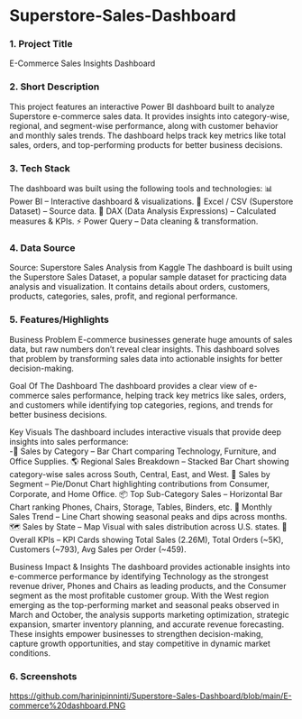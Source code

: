 # Superstore-Sales-Dashboard
### 1.  Project Title
E-Commerce Sales Insights Dashboard

### 2.  Short Description
This project features an interactive Power BI dashboard built to analyze Superstore e-commerce sales data. It provides insights into category-wise, regional, and segment-wise performance, along with customer behavior and monthly sales trends. The dashboard helps track key metrics like total sales, orders, and top-performing products for better business decisions.

### 3.  Tech Stack
  The dashboard was built using the following tools and technologies:
  📊 Power BI – Interactive dashboard & visualizations.
  📑 Excel / CSV (Superstore Dataset) – Source data.
  🔢 DAX (Data Analysis Expressions) – Calculated measures & KPIs.
  ⚡ Power Query – Data cleaning & transformation.

### 4.  Data Source
Source: Superstore Sales Analysis from Kaggle 
 The dashboard is built using the Superstore Sales Dataset, a popular sample dataset for practicing data analysis and visualization. It contains details about orders, customers, products, categories, sales, profit, and regional performance.

### 5.   Features/Highlights
Business Problem
E-commerce businesses generate huge amounts of sales data, but raw numbers don’t reveal clear insights. This dashboard solves that problem by transforming sales data into actionable insights for better decision-making.

Goal Of The Dashboard
The dashboard provides a clear view of e-commerce sales performance, helping track key metrics like sales, orders, and customers while identifying top categories, regions, and trends for better business decisions.
 
Key Visuals
  The dashboard includes interactive visuals that provide deep insights into sales performance:  
-🛒 Sales by Category – Bar Chart comparing Technology, Furniture, and Office Supplies.
🌎 Regional Sales Breakdown – Stacked Bar Chart showing category-wise sales across South, Central, East, and West.
👥 Sales by Segment – Pie/Donut Chart highlighting contributions from Consumer, Corporate, and Home Office.
📦 Top Sub-Category Sales – Horizontal Bar Chart ranking Phones, Chairs, Storage, Tables, Binders, etc.
📅 Monthly Sales Trend – Line Chart showing seasonal peaks and dips across months.
🗺️ Sales by State – Map Visual with sales distribution across U.S. states.
📌 Overall KPIs – KPI Cards showing Total Sales (2.26M), Total Orders (~5K), Customers (~793), Avg Sales per Order (~459).

Business Impact & Insights 
The dashboard provides actionable insights into e-commerce performance by identifying Technology as the strongest revenue driver, Phones and Chairs as leading products, and the Consumer segment as the most profitable customer group. With the West region emerging as the top-performing market and seasonal peaks observed in March and October, the analysis supports marketing optimization, strategic expansion, smarter inventory planning, and accurate revenue forecasting. These insights empower businesses to strengthen decision-making, capture growth opportunities, and stay competitive in dynamic market conditions.

### 6.  Screenshots
https://github.com/harinipinninti/Superstore-Sales-Dashboard/blob/main/E-commerce%20dashboard.PNG

